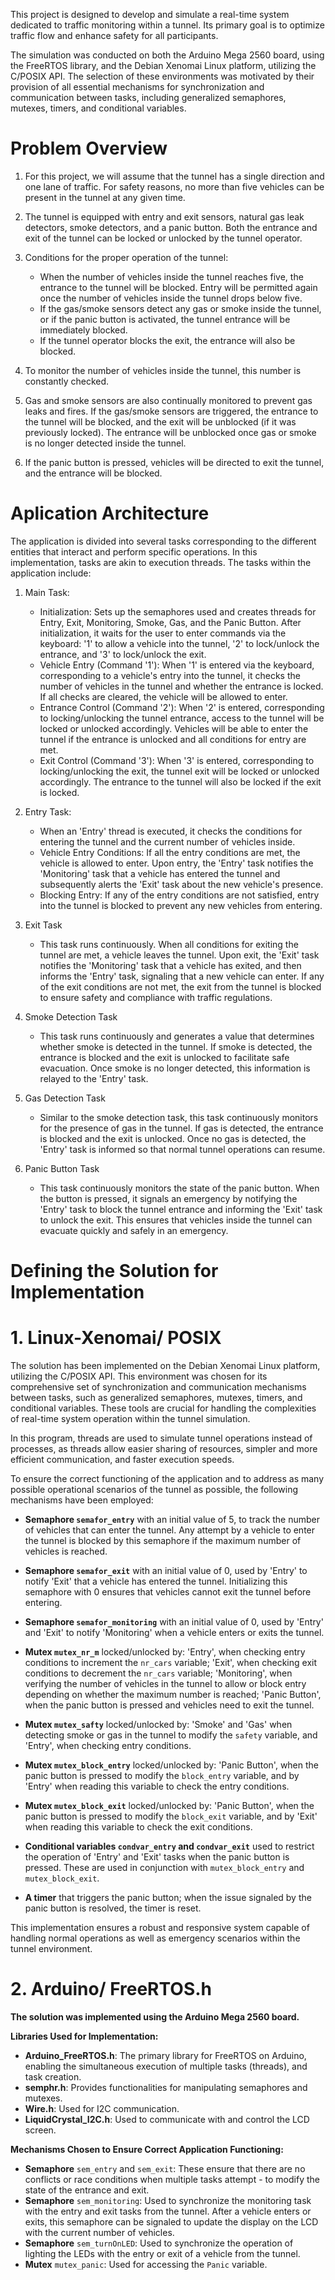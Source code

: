 This project is designed to develop and simulate a real-time system dedicated to traffic monitoring within a tunnel. Its
primary goal is to optimize traffic flow and enhance safety for all participants.

The simulation was conducted on both the Arduino Mega 2560 board, using the FreeRTOS library, and the Debian Xenomai Linux
platform, utilizing the C/POSIX API. The selection of these environments was motivated by their provision of all essential 
mechanisms for synchronization and communication between tasks, including generalized semaphores, mutexes, timers, and conditional 
variables.

# Problem Overview 

1. For this project, we will assume that the tunnel has a single direction and one lane of traffic. For safety reasons, no more than five vehicles can be present in the tunnel at any given time.

2. The tunnel is equipped with entry and exit sensors, natural gas leak detectors, smoke detectors, and a panic button. Both the entrance and exit of the tunnel can be locked or unlocked by the tunnel operator.

3. Conditions for the proper operation of the tunnel:
    - When the number of vehicles inside the tunnel reaches five, the entrance to the tunnel will be blocked. Entry will be permitted again once the number of vehicles inside the tunnel drops below five.
    - If the gas/smoke sensors detect any gas or smoke inside the tunnel, or if the panic button is activated, the tunnel entrance will be immediately blocked.
    - If the tunnel operator blocks the exit, the entrance will also be blocked.

4. To monitor the number of vehicles inside the tunnel, this number is constantly checked.

5. Gas and smoke sensors are also continually monitored to prevent gas leaks and fires. If the gas/smoke sensors are triggered, the entrance to the tunnel will be blocked, and the exit will be unblocked (if it was previously locked). The entrance will be unblocked once gas or smoke is no longer detected inside the tunnel.

6. If the panic button is pressed, vehicles will be directed to exit the tunnel, and the entrance will be blocked.


# Aplication Architecture

The application is divided into several tasks corresponding to the different entities that interact and perform specific operations. In this implementation, tasks are akin to execution threads. The tasks within the application include:

1. Main Task:
   - Initialization: Sets up the semaphores used and creates threads for Entry, Exit, Monitoring, Smoke, Gas, and the Panic Button. After initialization, it waits for the user to enter commands via the keyboard: '1' to allow a vehicle into the tunnel, '2' to lock/unlock the entrance, and '3' to lock/unlock the exit.
    - Vehicle Entry (Command '1'): When '1' is entered via the keyboard, corresponding to a vehicle's entry into the tunnel, it checks the number of vehicles in the tunnel and whether the entrance is locked. If all checks are cleared, the vehicle will be allowed to enter.
    - Entrance Control (Command '2'): When '2' is entered, corresponding to locking/unlocking the tunnel entrance, access to the tunnel will be locked or unlocked accordingly. Vehicles will be able to enter the tunnel if the entrance is unlocked and all conditions for entry are met.
    - Exit Control (Command '3'): When '3' is entered, corresponding to locking/unlocking the exit, the tunnel exit will be locked or unlocked accordingly. The entrance to the tunnel will also be locked if the exit is locked.

2. Entry Task:
    - When an 'Entry' thread is executed, it checks the conditions for entering the tunnel and the current number of vehicles inside.
    - Vehicle Entry Conditions: If all the entry conditions are met, the vehicle is allowed to enter. Upon entry, the 'Entry' task notifies the 'Monitoring' task that a vehicle has entered the tunnel and subsequently alerts the 'Exit' task about the new vehicle's presence.
    - Blocking Entry: If any of the entry conditions are not satisfied, entry into the tunnel is blocked to prevent any new vehicles from entering.

3. Exit Task
    - This task runs continuously. When all conditions for exiting the tunnel are met, a vehicle leaves the tunnel. Upon exit, the 'Exit' task notifies the 'Monitoring' task that a vehicle has exited, and then informs the 'Entry' task, signaling that a new vehicle can enter. If any of the exit conditions are not met, the exit from the tunnel is blocked to ensure safety and compliance with traffic regulations.

4. Smoke Detection Task
    - This task runs continuously and generates a value that determines whether smoke is detected in the tunnel. If smoke is detected, the entrance is blocked and the exit is unlocked to facilitate safe evacuation. Once smoke is no longer detected, this information is relayed to the 'Entry' task.

5. Gas Detection Task
    - Similar to the smoke detection task, this task continuously monitors for the presence of gas in the tunnel. If gas is detected, the entrance is blocked and the exit is unlocked. Once no gas is detected, the 'Entry' task is informed so that normal tunnel operations can resume.
  
6. Panic Button Task

    - This task continuously monitors the state of the panic button. When the button is pressed, it signals an emergency by notifying the 'Entry' task to block the tunnel entrance and informing the 'Exit' task to unlock the exit. This ensures that vehicles inside the tunnel can evacuate quickly and safely in an emergency.


# Defining the Solution for Implementation

   # 1. Linux-Xenomai/ POSIX

The solution has been implemented on the Debian Xenomai Linux platform, utilizing the C/POSIX API. This environment was chosen for its comprehensive set of synchronization and communication mechanisms between tasks, such as generalized semaphores, mutexes, timers, and conditional variables. These tools are crucial for handling the complexities of real-time system operation within the tunnel simulation.

In this program, threads are used to simulate tunnel operations instead of processes, as threads allow easier sharing of resources, simpler and more efficient communication, and faster execution speeds.

To ensure the correct functioning of the application and to address as many possible operational scenarios of the tunnel as possible, the following mechanisms have been employed:

- **Semaphore `semafor_entry`** with an initial value of 5, to track the number of vehicles that can enter the tunnel. Any attempt by a vehicle to enter the tunnel is blocked by this semaphore if the maximum number of vehicles is reached.
  
- **Semaphore `semafor_exit`** with an initial value of 0, used by 'Entry' to notify 'Exit' that a vehicle has entered the tunnel. Initializing this semaphore with 0 ensures that vehicles cannot exit the tunnel before entering.
  
- **Semaphore `semafor_monitoring`** with an initial value of 0, used by 'Entry' and 'Exit' to notify 'Monitoring' when a vehicle enters or exits the tunnel.
  
- **Mutex `mutex_nr_m`** locked/unlocked by: 'Entry', when checking entry conditions to increment the `nr_cars` variable; 'Exit', when checking exit conditions to decrement the `nr_cars` variable; 'Monitoring', when verifying the number of vehicles in the tunnel to allow or block entry depending on whether the maximum number is reached; 'Panic Button', when the panic button is pressed and vehicles need to exit the tunnel.
  
- **Mutex `mutex_safty`** locked/unlocked by: 'Smoke' and 'Gas' when detecting smoke or gas in the tunnel to modify the `safety` variable, and 'Entry', when checking entry conditions.
  
- **Mutex `mutex_block_entry`** locked/unlocked by: 'Panic Button', when the panic button is pressed to modify the `block_entry` variable, and by 'Entry' when reading this variable to check the entry conditions.
  
- **Mutex `mutex_block_exit`** locked/unlocked by: 'Panic Button', when the panic button is pressed to modify the `block_exit` variable, and by 'Exit' when reading this variable to check the exit conditions.
  
- **Conditional variables `condvar_entry` and `condvar_exit`** used to restrict the operation of 'Entry' and 'Exit' tasks when the panic button is pressed. These are used in conjunction with `mutex_block_entry` and `mutex_block_exit`.
  
- **A timer** that triggers the panic button; when the issue signaled by the panic button is resolved, the timer is reset.

This implementation ensures a robust and responsive system capable of handling normal operations as well as emergency scenarios within the tunnel environment.

# 2. Arduino/ FreeRTOS.h

**The solution was implemented using the Arduino Mega 2560 board.**

**Libraries Used for Implementation:**

- **Arduino_FreeRTOS.h**: The primary library for FreeRTOS on Arduino, enabling the simultaneous execution of multiple tasks (threads), and task creation.
- **semphr.h**: Provides functionalities for manipulating semaphores and mutexes.
- **Wire.h**: Used for I2C communication.
- **LiquidCrystal_I2C.h**: Used to communicate with and control the LCD screen.

**Mechanisms Chosen to Ensure Correct Application Functioning:**

- **Semaphore** `sem_entry` and `sem_exit`: These ensure that there are no conflicts or race conditions when multiple tasks attempt - to modify the state of the entrance and exit.
- **Semaphore** `sem_monitoring`: Used to synchronize the monitoring task with the entry and exit tasks from the tunnel. After a vehicle enters or exits, this semaphore can be signaled to update the display on the LCD with the current number of vehicles.
- **Semaphore** `sem_turnOnLED`: Used to synchronize the operation of lighting the LEDs with the entry or exit of a vehicle from the tunnel.
- **Mutex** `mutex_panic`: Used for accessing the `Panic` variable.
